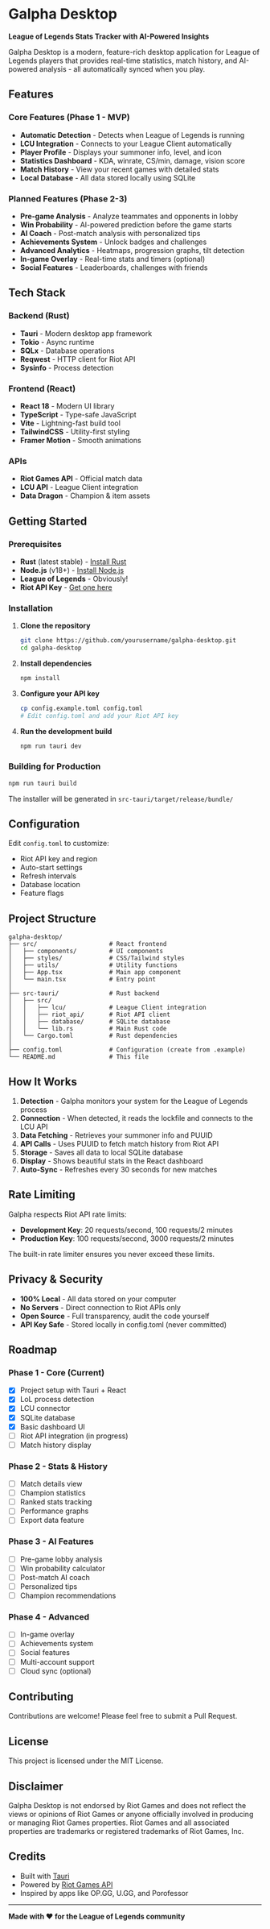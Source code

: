 # Galpha Desktop

**League of Legends Stats Tracker with AI-Powered Insights**

Galpha Desktop is a modern, feature-rich desktop application for League of Legends players that provides real-time statistics, match history, and AI-powered analysis - all automatically synced when you play.

## Features

### Core Features (Phase 1 - MVP)
- **Automatic Detection** - Detects when League of Legends is running
- **LCU Integration** - Connects to your League Client automatically
- **Player Profile** - Displays your summoner info, level, and icon
- **Statistics Dashboard** - KDA, winrate, CS/min, damage, vision score
- **Match History** - View your recent games with detailed stats
- **Local Database** - All data stored locally using SQLite

### Planned Features (Phase 2-3)
- **Pre-game Analysis** - Analyze teammates and opponents in lobby
- **Win Probability** - AI-powered prediction before the game starts
- **AI Coach** - Post-match analysis with personalized tips
- **Achievements System** - Unlock badges and challenges
- **Advanced Analytics** - Heatmaps, progression graphs, tilt detection
- **In-game Overlay** - Real-time stats and timers (optional)
- **Social Features** - Leaderboards, challenges with friends

## Tech Stack

### Backend (Rust)
- **Tauri** - Modern desktop app framework
- **Tokio** - Async runtime
- **SQLx** - Database operations
- **Reqwest** - HTTP client for Riot API
- **Sysinfo** - Process detection

### Frontend (React)
- **React 18** - Modern UI library
- **TypeScript** - Type-safe JavaScript
- **Vite** - Lightning-fast build tool
- **TailwindCSS** - Utility-first styling
- **Framer Motion** - Smooth animations

### APIs
- **Riot Games API** - Official match data
- **LCU API** - League Client integration
- **Data Dragon** - Champion & item assets

## Getting Started

### Prerequisites
- **Rust** (latest stable) - [Install Rust](https://www.rust-lang.org/tools/install)
- **Node.js** (v18+) - [Install Node.js](https://nodejs.org/)
- **League of Legends** - Obviously!
- **Riot API Key** - [Get one here](https://developer.riotgames.com/)

### Installation

1. **Clone the repository**
   ```bash
   git clone https://github.com/yourusername/galpha-desktop.git
   cd galpha-desktop
   ```

2. **Install dependencies**
   ```bash
   npm install
   ```

3. **Configure your API key**
   ```bash
   cp config.example.toml config.toml
   # Edit config.toml and add your Riot API key
   ```

4. **Run the development build**
   ```bash
   npm run tauri dev
   ```

### Building for Production

```bash
npm run tauri build
```

The installer will be generated in `src-tauri/target/release/bundle/`

## Configuration

Edit `config.toml` to customize:
- Riot API key and region
- Auto-start settings
- Refresh intervals
- Database location
- Feature flags

## Project Structure

```
galpha-desktop/
├── src/                    # React frontend
│   ├── components/         # UI components
│   ├── styles/             # CSS/Tailwind styles
│   ├── utils/              # Utility functions
│   ├── App.tsx             # Main app component
│   └── main.tsx            # Entry point
│
├── src-tauri/              # Rust backend
│   ├── src/
│   │   ├── lcu/            # League Client integration
│   │   ├── riot_api/       # Riot API client
│   │   ├── database/       # SQLite database
│   │   └── lib.rs          # Main Rust code
│   └── Cargo.toml          # Rust dependencies
│
├── config.toml             # Configuration (create from .example)
└── README.md               # This file
```

## How It Works

1. **Detection** - Galpha monitors your system for the League of Legends process
2. **Connection** - When detected, it reads the lockfile and connects to the LCU API
3. **Data Fetching** - Retrieves your summoner info and PUUID
4. **API Calls** - Uses PUUID to fetch match history from Riot API
5. **Storage** - Saves all data to local SQLite database
6. **Display** - Shows beautiful stats in the React dashboard
7. **Auto-Sync** - Refreshes every 30 seconds for new matches

## Rate Limiting

Galpha respects Riot API rate limits:
- **Development Key**: 20 requests/second, 100 requests/2 minutes
- **Production Key**: 100 requests/second, 3000 requests/2 minutes

The built-in rate limiter ensures you never exceed these limits.

## Privacy & Security

- **100% Local** - All data stored on your computer
- **No Servers** - Direct connection to Riot APIs only
- **Open Source** - Full transparency, audit the code yourself
- **API Key Safe** - Stored locally in config.toml (never committed)

## Roadmap

### Phase 1 - Core (Current)
- [x] Project setup with Tauri + React
- [x] LoL process detection
- [x] LCU connector
- [x] SQLite database
- [x] Basic dashboard UI
- [ ] Riot API integration (in progress)
- [ ] Match history display

### Phase 2 - Stats & History
- [ ] Match details view
- [ ] Champion statistics
- [ ] Ranked stats tracking
- [ ] Performance graphs
- [ ] Export data feature

### Phase 3 - AI Features
- [ ] Pre-game lobby analysis
- [ ] Win probability calculator
- [ ] Post-match AI coach
- [ ] Personalized tips
- [ ] Champion recommendations

### Phase 4 - Advanced
- [ ] In-game overlay
- [ ] Achievements system
- [ ] Social features
- [ ] Multi-account support
- [ ] Cloud sync (optional)

## Contributing

Contributions are welcome! Please feel free to submit a Pull Request.

## License

This project is licensed under the MIT License.

## Disclaimer

Galpha Desktop is not endorsed by Riot Games and does not reflect the views or opinions of Riot Games or anyone officially involved in producing or managing Riot Games properties. Riot Games and all associated properties are trademarks or registered trademarks of Riot Games, Inc.

## Credits

- Built with [Tauri](https://tauri.app/)
- Powered by [Riot Games API](https://developer.riotgames.com/)
- Inspired by apps like OP.GG, U.GG, and Porofessor

---

**Made with ❤️ for the League of Legends community**
